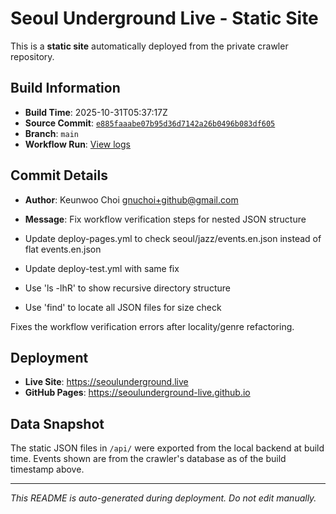 # Seoul Underground Live - Static Site

This is a **static site** automatically deployed from the private crawler repository.

## Build Information

- **Build Time**: 2025-10-31T05:37:17Z
- **Source Commit**: [`e885faaabe07b95d36d7142a26b0496b083df605`](https://github.com/keunwoochoi/seoulunderground.live/commit/e885faaabe07b95d36d7142a26b0496b083df605)
- **Branch**: `main`
- **Workflow Run**: [View logs](https://github.com/keunwoochoi/seoulunderground.live/actions/runs/18963805280)

## Commit Details

- **Author**: Keunwoo Choi <gnuchoi+github@gmail.com>
- **Message**: Fix workflow verification steps for nested JSON structure

- Update deploy-pages.yml to check seoul/jazz/events.en.json instead of flat events.en.json
- Update deploy-test.yml with same fix
- Use 'ls -lhR' to show recursive directory structure
- Use 'find' to locate all JSON files for size check

Fixes the workflow verification errors after locality/genre refactoring.

## Deployment

- **Live Site**: https://seoulunderground.live
- **GitHub Pages**: https://seoulunderground-live.github.io

## Data Snapshot

The static JSON files in `/api/` were exported from the local backend at build time.
Events shown are from the crawler's database as of the build timestamp above.

---

*This README is auto-generated during deployment. Do not edit manually.*
